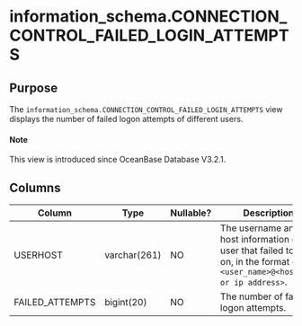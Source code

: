 # information_schema.CONNECTION_CONTROL_FAILED_LOGIN_ATTEMPTS

## Purpose

The `information_schema.CONNECTION_CONTROL_FAILED_LOGIN_ATTEMPTS` view displays the number of failed logon attempts of different users.

<main id="notice" type='explain'>
  <h4>Note</h4>
  <p>This view is introduced since OceanBase Database V3.2.1. </p>
</main>

## Columns

| **Column** | **Type** | **Nullable?** | **Description** |
|-----------------|--------------|----------------|----------------------------------------------------------------|
| USERHOST | varchar(261) | NO | The username and host information of the user that failed to log on, in the format of `<user_name>@<hostname or ip address>`. |
| FAILED_ATTEMPTS | bigint(20) | NO | The number of failed logon attempts. |
